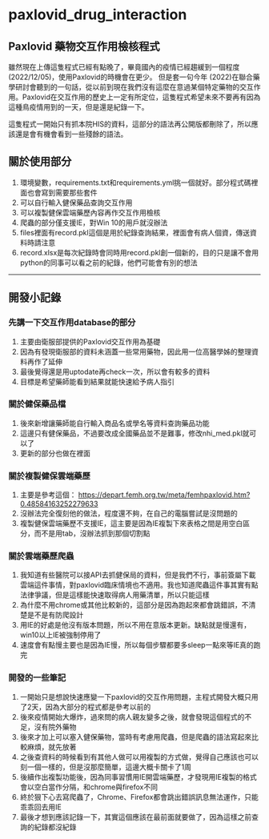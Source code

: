 # paxlovid_drug_interaction
Paxlovid 藥物交互作用檢核程式
---
雖然現在上傳這隻程式已經有點晚了，畢竟國內的疫情已經趨緩到一個程度 (2022/12/05)，使用Paxlovid的時機會在更少。
但是套一句今年 (2022)在聯合藥學研討會聽到的一句話，從以前到現在我們沒有這麼在意過某個特定藥物的交互作用。Paxlovid在交互作用的歷史上一定有所定位，這隻程式希望未來不要再有因為這種鳥疫情用到的一天，但是還是紀錄一下。

這隻程式一開始只有抓本院HIS的資料，這部分的語法再公開版都刪除了，所以應該還是會有機會看到一些殘餘的語法。

## 關於使用部分
1. 環境變數，requirements.txt和requirements.yml挑一個就好。部分程式碼裡面也會寫到需要那些套件
2. 可以自行輸入健保藥品查詢交互作用
3. 可以複製健保雲端藥歷內容再作交互作用檢核
4. 爬蟲的部分僅支援IE，對Win 10的用戶就沒辦法
5. files裡面有record.pkl這個是用於紀錄查詢結果，裡面會有病人個資，傳送資料時請注意
6. record.xlsx是每次紀錄時會同時用record.pkl創一個新的，目的只是讓不會用python的同事可以看之前的紀錄，他們可能會有別的想法

---

## 開發小記錄
### 先講一下交互作用database的部分
1. 主要由衛服部提供的Paxlovid交互作用為基礎
2. 因為有發現衛服部的資料未涵蓋一些常用藥物，因此用一位高醫學姊的整理資料再作了延伸
3. 最後覺得還是用uptodate再check一次，所以會有較多的資料
4. 目標是希望藥師能看到結果就能快速給予病人指引

### 關於健保藥品檔
1. 後來新增讓藥師能自行輸入商品名或學名等資料查詢藥品功能
2. 這邊只有健保藥品，不過要改成全國藥品並不是難事，修改nhi_med.pkl就可以了
3. 更新的部分也做在裡面

### 關於複製健保雲端藥歷
1. 主要是參考這個： https://depart.femh.org.tw/meta/femhpaxlovid.htm?0.48584163252279633
2. 沒辦法完全復刻他的做法，程度還不夠，在自己的電腦嘗試是沒問題的
3. 複製健保雲端藥歷不支援IE，這主要是因為IE複製下來表格之間是用空白區分，而不是用tab，沒辦法抓到那個切割點

### 關於雲端藥歷爬蟲
1. 我知道有些醫院可以接API去抓健保局的資料，但是我們不行，事前簽屬下載雲端這件事情，對paxlovid臨床情境也不適用。我也知道爬蟲這件事其實有點法律爭議，但是這樣能快速取得病人用藥清單，所以只能這樣
2. 為什麼不用chrome或其他比較新的，這部分是因為跑起來都會跳錯誤，不清楚是不是有防爬設計
3. 用IE的好處是他沒有版本問題，所以不用在意版本更新。缺點就是慢還有，win10以上IE被強制停用了
4. 速度會有點慢主要也是因為IE慢，所以每個步驟都要多sleep一點來等IE真的跑完

### 開發的一些筆記
1. 一開始只是想說快速應變一下paxlovid的交互作用問題，主程式開發大概只用了2天，因為大部分的程式都是參考以前的
2. 後來疫情開始大爆炸，過來問的病人親友變多之後，就會發現這個程式的不足，沒有院外藥物
3. 後來才加上可以塞入健保藥物，當時有考慮用爬蟲，但是爬蟲的語法寫起來比較麻煩，就先放著
4. 之後查資料的時候看到有其他人做可以用複製的方式做，覺得自己應該也可以刻一個一樣的，但是沒那麼簡單，這邊大概卡關卡了1周
5. 後續作出複製功能後，因為同事習慣用IE開雲端藥歷，才發現用IE複製的格式會以空白當作分隔，和chrome與firefox不同
6. 終於狠下心去寫爬蟲了，Chrome、Firefox都會跳出錯誤訊息無法運作，只能乖乖回去用IE
7. 最後才想到應該記錄一下，其實這個應該在最前面就要做了，因為這樣之前查詢的紀錄都沒紀錄
